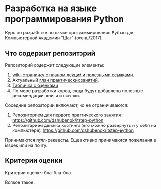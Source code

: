 # Разработка на языке программирования Python

Курс по разработке по языке программирования Python для Компьютерной Академии "Шаг" (осень/2017).

## Что содержит репозиторий

Репозиторий содержит следующие элементы:

1. [wiki-страничку с планом лекций и полезными ссылками](https://github.com/dshubenok/itstep-python/wiki).
2. Актуальный [план практических занятий](https://github.com/dshubenok/itstep-python/wiki).
3. [Табличка с оценками](https://docs.google.com/spreadsheets/d/1prNqt-UgB7AK2fJ-pDh0-WQ3-4WDGBOZTBSuT-WAd1w/edit#gid=0)
4. По мере разработки курса, сюда будут добавлены полезные рекомендации, книги и ссылки.

Соседние репозитории включают, но не ограничиваются:

1. Репозиторием для первого практического занятия: https://github.com/dshubenok/itstep-python
2. Репозитарием движка хостинга (его можно развернуть и у себя на компьютере): https://github.com/dshubenok/itstep-python

Принимаются пулл-реквесты. Еще активно принимаются пожелания в issues или на почту.

## Критерии оценки

Критерии оценки: бла-бла-бла

Всякое такое. 
